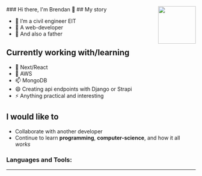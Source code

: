 <img src="https://user-images.githubusercontent.com/64326462/110130533-1e7d6480-7d97-11eb-9551-0989d9fc86fd.jpg" align="right" width="100" height="100">
### Hi there, I'm Brendan 👋 
## My story

- 🔭 I’m a civil engineer EIT
- 🌱 A web-developer
- 👯 And also a father

## Currently working with/learning

- 🤔 Next/React
- 💬 AWS
- 📫 MongoDB
- 😄 Creating api endpoints with Django or Strapi
- ⚡ Anything practical and interesting


## I would like to

- Collaborate with another developer
- Continue to learn **programming**, **computer-science**, and how it all *works*

### Languages and Tools:

---

[website]: https://twitter.com/brendan_webdev
[twitter]: https://twitter.com/brendan_webdev
[youtube]: https://youtube.com/brendan
[instagram]: https://instagram.com/brlaney94
[linkedin]: https://linkedin.com/in/brendan
